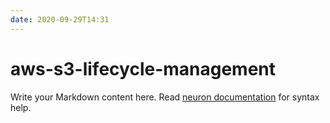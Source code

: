 ```yaml
---
date: 2020-09-29T14:31
---
```


# aws-s3-lifecycle-management

Write your Markdown content here. Read [neuron documentation](https://neuron.zettel.page/2011404.html) for syntax help.

